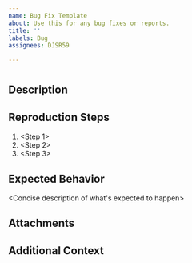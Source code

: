 ```yaml
---
name: Bug Fix Template
about: Use this for any bug fixes or reports.
title: ''
labels: Bug
assignees: DJSR59

---
```


# <Bug Title>

## Description

<Concise description explaining what bug occurs>

## Reproduction Steps

1. <Step 1>
2. <Step 2>
3. <Step 3>

## Expected Behavior

<Concise description of what's expected to happen>

## Attachments

<Any media for additional clarity>

## Additional Context

<Any notes or additional information necessary>
